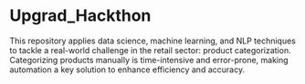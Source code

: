 # Upgrad_Hackthon
This repository applies data science, machine learning, and NLP techniques to tackle a real-world challenge in the retail sector: product categorization. Categorizing products manually is time-intensive and error-prone, making automation a key solution to enhance efficiency and accuracy.

